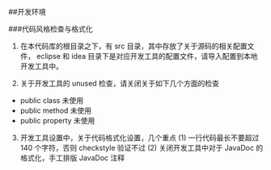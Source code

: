 ##开发环境

###代码风格检查与格式化

1. 在本代码库的根目录之下，有 src 目录，其中存放了关于源码的相关配置文件，
   eclipse 和 idea 目录下是对应开发工具的配置文件，请导入配置到本地开发工具中。

2. 关于开发工具的 unused 检查，请关闭关于如下几个方面的检查

- public class 未使用
- public method 未使用
- public property 未使用

3. 开发工具设置中，关于代码格式化设置，几个重点
   (1) 一行代码最长不要超过 140 个字符，否则 checkstyle 验证不过
   (2) 关闭开发工具中对于 JavaDoc 的格式化，手工排版 JavaDoc 注释
